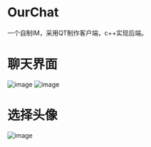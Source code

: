 # OurChat

一个自制IM，采用QT制作客户端，c++实现后端。
# 聊天界面
![image](https://user-images.githubusercontent.com/118870803/236397577-fdee476e-43dc-4639-bf26-985f23f71f5b.png)
![image](https://user-images.githubusercontent.com/118870803/236397657-00d69190-1b3a-4e3b-95bf-8fed896a2a1a.png)

# 选择头像
![image](https://user-images.githubusercontent.com/118870803/236397873-4704059a-e0c8-4c22-a3ef-4ed00495eaf9.png)


